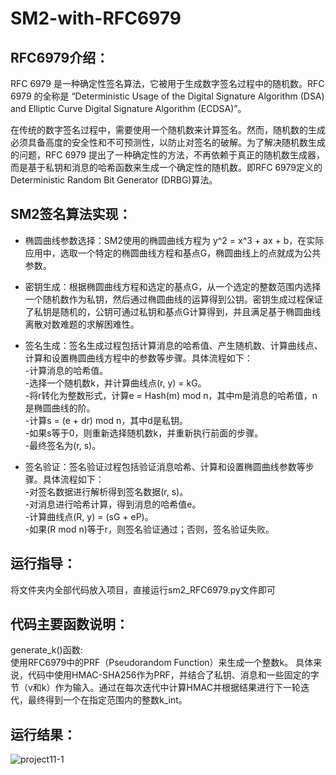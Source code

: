 # SM2-with-RFC6979
## RFC6979介绍：
RFC 6979 是一种确定性签名算法，它被用于生成数字签名过程中的随机数。RFC 6979 的全称是 “Deterministic Usage of the Digital Signature Algorithm (DSA) and Elliptic Curve Digital Signature Algorithm (ECDSA)”。

在传统的数字签名过程中，需要使用一个随机数来计算签名。然而，随机数的生成必须具备高度的安全性和不可预测性，以防止对签名的破解。为了解决随机数生成的问题，RFC 6979 提出了一种确定性的方法，不再依赖于真正的随机数生成器，而是基于私钥和消息的哈希函数来生成一个确定性的随机数。即RFC 6979定义的Deterministic Random Bit Generator (DRBG)算法。
## SM2签名算法实现：

* 椭圆曲线参数选择：SM2使用的椭圆曲线方程为 y^2 = x^3 + ax + b，在实际应用中，选取一个特定的椭圆曲线方程和基点G，椭圆曲线上的点就成为公共参数。

* 密钥生成：根据椭圆曲线方程和选定的基点G，从一个选定的整数范围内选择一个随机数作为私钥，然后通过椭圆曲线的运算得到公钥。密钥生成过程保证了私钥是随机的，公钥可通过私钥和基点G计算得到，并且满足基于椭圆曲线离散对数难题的求解困难性。

* 签名生成：签名生成过程包括计算消息的哈希值、产生随机数、计算曲线点、计算和设置椭圆曲线方程中的参数等步骤。具体流程如下：
<br>-计算消息的哈希值。
<br>-选择一个随机数k，并计算曲线点(r, y) = kG。
<br>-将r转化为整数形式，计算e = Hash(m) mod n，其中m是消息的哈希值，n是椭圆曲线的阶。
<br>-计算s = (e + dr) mod n，其中d是私钥。
<br>-如果s等于0，则重新选择随机数k，并重新执行前面的步骤。
<br>-最终签名为(r, s)。<br>
* 签名验证：签名验证过程包括验证消息哈希、计算和设置椭圆曲线参数等步骤。具体流程如下：
<br>-对签名数据进行解析得到签名数据(r, s)。
<br>-对消息进行哈希计算，得到消息的哈希值e。
<br>-计算曲线点(R, y) = (sG + eP)。
<br>-如果(R mod n)等于r，则签名验证通过；否则，签名验证失败。


## 运行指导：
将文件夹内全部代码放入项目，直接运行sm2_RFC6979.py文件即可

## 代码主要函数说明：
generate_k()函数:<br>
使用RFC6979中的PRF（Pseudorandom Function）来生成一个整数k。
具体来说，代码中使用HMAC-SHA256作为PRF，并结合了私钥、消息和一些固定的字节（v和k）作为输入。通过在每次迭代中计算HMAC并根据结果进行下一轮迭代，最终得到一个在指定范围内的整数k_int。

## 运行结果：
![project11-1](https://github.com/Basoob/Innovation-and-Entrepreneurship-Practice-Homework/assets/141385265/f1d3fa8c-e075-40b1-b222-53ef45705295)
